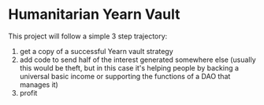# Humanitarian Yearn Vault

This project will follow a simple 3 step trajectory:
1. get a copy of a successful Yearn vault strategy
2. add code to send half of the interest generated somewhere else (usually this would be theft, but in this case it's helping people by backing a universal basic income or supporting the functions of a DAO that manages it)
3. profit
